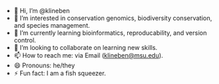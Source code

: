 - 👋 Hi, I’m @klineben
- 👀 I’m interested in conservation genomics, biodiversity conservation, and species management. 
- 🌱 I’m currently learning bioinformatics, reproducability, and version control. 
- 💞️ I’m looking to collaborate on learning new skills. 
- 📫 How to reach me: via Email (klineben@msu.edu). 
- 😄 Pronouns: he/they
- ⚡ Fun fact: I am a fish squeezer. 

<!---
klineben/klineben is a ✨ special ✨ repository because its `README.md` (this file) appears on your GitHub profile.
You can click the Preview link to take a look at your changes.
--->

